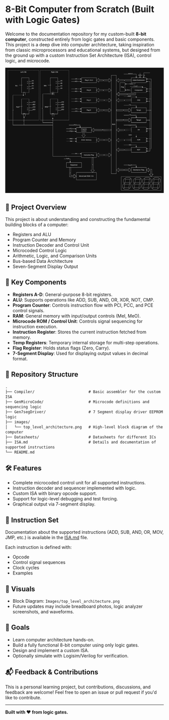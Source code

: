 
# 8-Bit Computer from Scratch (Built with Logic Gates)

Welcome to the documentation repository for my custom-built **8-bit computer**, constructed entirely from logic gates and basic components. This project is a deep dive into computer architecture, taking inspiration from classic microprocessors and educational systems, but designed from the ground up with a custom Instruction Set Architecture (ISA), control logic, and microcode.

![Top-Level Architecture](Images/top_level_architecture.png)

## 🔧 Project Overview

This project is about understanding and constructing the fundamental building blocks of a computer:

- Registers and ALU
- Program Counter and Memory
- Instruction Decoder and Control Unit
- Microcoded Control Logic
- Arithmetic, Logic, and Comparison Units
- Bus-based Data Architecture
- Seven-Segment Display Output

## 🧠 Key Components

- **Registers A-D**: General-purpose 8-bit registers.
- **ALU**: Supports operations like ADD, SUB, AND, OR, XOR, NOT, CMP.
- **Program Counter**: Controls instruction flow with PCI, PCC, and PCE control signals.
- **RAM**: General memory with input/output controls (MeI, MeO).
- **Microcode ROM / Control Unit**: Controls signal sequencing for instruction execution.
- **Instruction Register**: Stores the current instruction fetched from memory.
- **Temp Registers**: Temporary internal storage for multi-step operations.
- **Flag Register**: Holds status flags (Zero, Carry).
- **7-Segment Display**: Used for displaying output values in decimal format.

## 📁 Repository Structure

```
.
├── Compiler/                        # Basic assembler for the custom ISA
├── GenMicroCode/                    # Microcode definitions and sequencing logic
├── Gen7segDriver/                   # 7 Segment display driver EEPROM logic
├── images/
│   └── top_level_architecture.png   # High-level block diagram of the computer
├── Datasheets/                      # Datasheets for different ICs
├── ISA.md                           # Details and documentation of supported instructions
└── README.md
```

## 🛠 Features

- Complete microcoded control unit for all supported instructions.
- Instruction decoder and sequencer implemented with logic.
- Custom ISA with binary opcode support.
- Support for logic-level debugging and test forcing.
- Graphical output via 7-segment display.


## 🧾 Instruction Set

Documentation about the supported instructions (ADD, SUB, AND, OR, MOV, JMP, etc.) is available in the [ISA.md](ISA.md) file.

Each instruction is defined with:
- Opcode
- Control signal sequences
- Clock cycles
- Examples


## 📸 Visuals

- Block Diagram: `Images/top_level_architecture.png`
- Future updates may include breadboard photos, logic analyzer screenshots, and waveforms.

## 🎯 Goals

- Learn computer architecture hands-on.
- Build a fully functional 8-bit computer using only logic gates.
- Design and implement a custom ISA.
- Optionally simulate with Logisim/Verilog for verification.

## 📬 Feedback & Contributions

This is a personal learning project, but contributions, discussions, and feedback are welcome! Feel free to open an issue or pull request if you'd like to contribute.

---

**Built with ❤️ from logic gates.**
